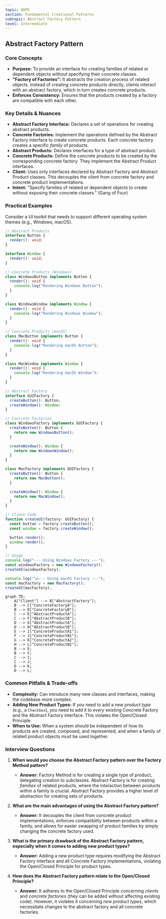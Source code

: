 ```yaml
---
topic: OOPS
section: Fundamental Creational Patterns
subtopic: Abstract Factory Pattern
level: Intermediate
---
```


## Abstract Factory Pattern
### Core Concepts

*   **Purpose:** To provide an interface for creating families of related or dependent objects without specifying their concrete classes.
*   **"Factory of Factories":** It abstracts the creation process of related objects. Instead of creating concrete products directly, clients interact with an abstract factory, which in turn creates concrete products.
*   **Enforces Consistency:** Ensures that the products created by a factory are compatible with each other.

### Key Details & Nuances

*   **Abstract Factory Interface:** Declares a set of operations for creating abstract products.
*   **Concrete Factories:** Implement the operations defined by the Abstract Factory interface to create concrete products. Each concrete factory creates a specific *family* of products.
*   **Abstract Products:** Declares interfaces for a type of abstract product.
*   **Concrete Products:** Define the concrete products to be created by the corresponding concrete factory. They implement the Abstract Product interfaces.
*   **Client:** Uses only interfaces declared by Abstract Factory and Abstract Product classes. This decouples the client from concrete factory and concrete product implementations.
*   **Intent:** "Specify families of related or dependent objects to create without exposing their concrete classes." (Gang of Four)

### Practical Examples

Consider a UI toolkit that needs to support different operating system themes (e.g., Windows, macOS).

```typescript
// Abstract Products
interface Button {
  render(): void;
}

interface Window {
  render(): void;
}

// Concrete Products (Windows)
class WindowsButton implements Button {
  render(): void {
    console.log("Rendering Windows Button");
  }
}

class WindowsWindow implements Window {
  render(): void {
    console.log("Rendering Windows Window");
  }
}

// Concrete Products (macOS)
class MacButton implements Button {
  render(): void {
    console.log("Rendering macOS Button");
  }
}

class MacWindow implements Window {
  render(): void {
    console.log("Rendering macOS Window");
  }
}

// Abstract Factory
interface GUIFactory {
  createButton(): Button;
  createWindow(): Window;
}

// Concrete Factories
class WindowsFactory implements GUIFactory {
  createButton(): Button {
    return new WindowsButton();
  }

  createWindow(): Window {
    return new WindowsWindow();
  }
}

class MacFactory implements GUIFactory {
  createButton(): Button {
    return new MacButton();
  }

  createWindow(): Window {
    return new MacWindow();
  }
}

// Client Code
function createUI(factory: GUIFactory) {
  const button = factory.createButton();
  const window = factory.createWindow();

  button.render();
  window.render();
}

// Usage
console.log("--- Using Windows Factory ---");
const windowsFactory = new WindowsFactory();
createUI(windowsFactory);

console.log("\n--- Using macOS Factory ---");
const macFactory = new MacFactory();
createUI(macFactory);
```

```mermaid
graph TD;
    A["Client"] --> B["AbstractFactory"];
    B --> C["ConcreteFactoryA"];
    B --> D["ConcreteFactoryB"];
    C --> E["AbstractProductA"];
    C --> F["AbstractProductB"];
    D --> G["AbstractProductA"];
    D --> H["AbstractProductB"];
    E --> I["ConcreteProductA1"];
    F --> J["ConcreteProductB1"];
    G --> K["ConcreteProductA2"];
    H --> L["ConcreteProductB2"];
    B --> E;
    B --> F;
    C --> I;
    C --> J;
    D --> K;
    D --> L;
```

### Common Pitfalls & Trade-offs

*   **Complexity:** Can introduce many new classes and interfaces, making the codebase more complex.
*   **Adding New Product Types:** If you need to add a new product *type* (e.g., a `Checkbox`), you need to add it to *every* existing Concrete Factory and the Abstract Factory interface. This violates the Open/Closed Principle.
*   **When to Use:** When a system should be independent of how its products are created, composed, and represented, and when a family of related product objects must be used together.

### Interview Questions

1.  **When would you choose the Abstract Factory pattern over the Factory Method pattern?**
    *   **Answer:** Factory Method is for creating a single type of product, delegating creation to subclasses. Abstract Factory is for creating *families* of related products, where the interaction between products within a family is crucial. Abstract Factory provides a higher level of abstraction for creating sets of products.

2.  **What are the main advantages of using the Abstract Factory pattern?**
    *   **Answer:** It decouples the client from concrete product implementations, enforces compatibility between products within a family, and allows for easier swapping of product families by simply changing the concrete factory used.

3.  **What is the primary drawback of the Abstract Factory pattern, especially when it comes to adding new product types?**
    *   **Answer:** Adding a new product type requires modifying the Abstract Factory interface and all Concrete Factory implementations, violating the Open/Closed Principle for product types.

4.  **How does the Abstract Factory pattern relate to the Open/Closed Principle?**
    *   **Answer:** It adheres to the Open/Closed Principle concerning *clients* and *concrete factories* (they can be added without affecting existing code). However, it violates it concerning *new product types*, which necessitate changes to the abstract factory and all concrete factories.